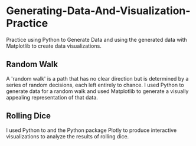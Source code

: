 # Generating-Data-And-Visualization-Practice
Practice using Python to Generate Data and using the generated data with Matplotlib to create data visualizations.

## Random Walk
A 'random walk' is a path that has no clear direction but is determined by a series of random decisions, each left entirely to chance.
I used Python to generate data for a random walk and used Matplotlib to generate a visually appealing representation of that data.

## Rolling Dice
I used Python to and the Python package Plotly to produce interactive visualizations to analyze the results of rolling dice.

